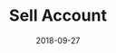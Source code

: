---
title: Sell Account
linktitle: Sell Account
description: Create a multisig transaction that both parties need to approve in order to do an atomic sale of an account
date: 2018-09-27
publishdate: 2018-09-27
lastmod: 2018-09-27
categories: [eosc-tools-commands]
keywords: []
menu:
  docs:
    parent: "eosc-tools-commands"
    identifier: eosc_tools_sell-account
    weight: 40
weight: 40
sections_weight: 40
draft: false
aliases: []
toc: false
auto_content: true
---